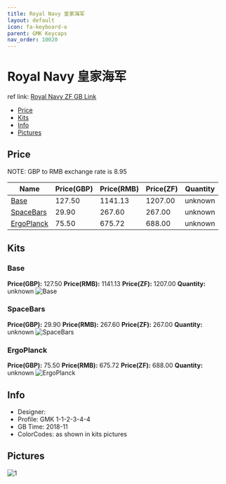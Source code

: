 ```yaml
---
title: Royal Navy 皇家海军
layout: default
icon: fa-keyboard-o
parent: GMK Keycaps
nav_order: 10020
---
```


# Royal Navy 皇家海军

ref link: [Royal Navy ZF GB Link](http://www.zfrontier.com/m/4937)

* [Price](#price)
* [Kits](#kits)
* [Info](#info)
* [Pictures](#pictures)


## Price  
NOTE: GBP to RMB exchange rate is 8.95

| Name          | Price(GBP)    |  Price(RMB) |  Price(ZF) | Quantity |
| ------------- | ------------- |  ---------- |  --------- | -------- |
|[Base](#base)|127.50|1141.13|1207.00|unknown|
|[SpaceBars](#spacebars)|29.90|267.60|267.00|unknown|
|[ErgoPlanck](#ergoplanck)|75.50|675.72|688.00|unknown|


## Kits
### Base
**Price(GBP):** 127.50    **Price(RMB):** 1141.13    **Price(ZF):** 1207.00    **Quantity:** unknown
<img src="{{ 'assets/images/gmk-keycaps/royalnavy/kits_pics/base.jpeg' | relative_url }}" alt="Base" class="image featured">

### SpaceBars
**Price(GBP):** 29.90    **Price(RMB):** 267.60    **Price(ZF):** 267.00    **Quantity:** unknown
<img src="{{ 'assets/images/gmk-keycaps/royalnavy/kits_pics/spacebars.png' | relative_url }}" alt="SpaceBars" class="image featured">

### ErgoPlanck
**Price(GBP):** 75.50    **Price(RMB):** 675.72    **Price(ZF):** 688.00    **Quantity:** unknown
<img src="{{ 'assets/images/gmk-keycaps/royalnavy/kits_pics/ergoplanck.png' | relative_url }}" alt="ErgoPlanck" class="image featured">


## Info
* Designer: 
* Profile: GMK 1-1-2-3-4-4
* GB Time: 2018-11
* ColorCodes: as shown in kits pictures


## Pictures
<img src="{{ 'assets/images/gmk-keycaps/royalnavy/rendering_pics/1.jpg' | relative_url }}" alt="1" class="image featured">
